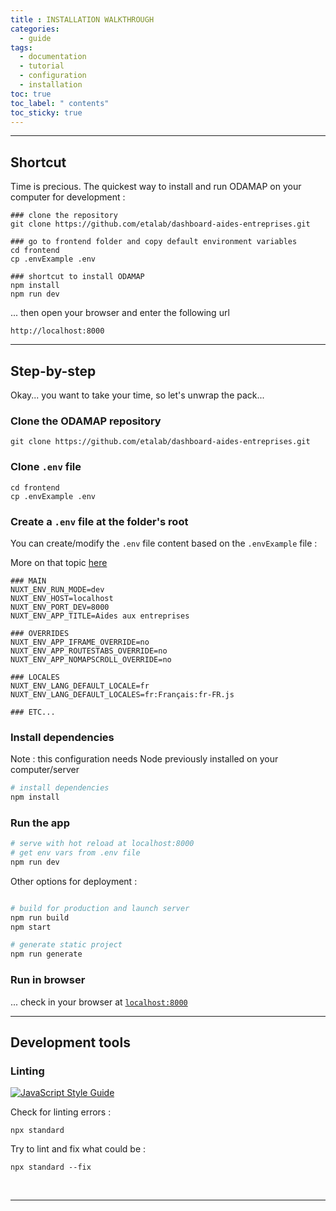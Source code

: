 ```yaml
---
title : INSTALLATION WALKTHROUGH
categories:
  - guide
tags:
  - documentation
  - tutorial
  - configuration
  - installation
toc: true
toc_label: " contents"
toc_sticky: true
---
```


--------

## Shortcut

Time is precious. The quickest way to install and run ODAMAP on your computer for development :

  ```shell
  ### clone the repository
  git clone https://github.com/etalab/dashboard-aides-entreprises.git

  ### go to frontend folder and copy default environment variables
  cd frontend
  cp .envExample .env

  ### shortcut to install ODAMAP
  npm install
  npm run dev
  ```

  ... then open your browser and enter the following url
  
  ```http
  http://localhost:8000
  ````

--------

## Step-by-step

Okay... you want to take your time, so let's unwrap the pack...

### Clone the ODAMAP repository

  ```shell
  git clone https://github.com/etalab/dashboard-aides-entreprises.git
  ```

### Clone `.env` file

  ```shell
  cd frontend
  cp .envExample .env
  ```

### Create a `.env` file at the folder's root 

You can create/modify the `.env` file content based on the `.envExample` file :

More on that topic [here](/configuration/config-envfile)

  ```shell
  ### MAIN 
  NUXT_ENV_RUN_MODE=dev
  NUXT_ENV_HOST=localhost
  NUXT_ENV_PORT_DEV=8000
  NUXT_ENV_APP_TITLE=Aides aux entreprises

  ### OVERRIDES
  NUXT_ENV_APP_IFRAME_OVERRIDE=no
  NUXT_ENV_APP_ROUTESTABS_OVERRIDE=no
  NUXT_ENV_APP_NOMAPSCROLL_OVERRIDE=no

  ### LOCALES
  NUXT_ENV_LANG_DEFAULT_LOCALE=fr
  NUXT_ENV_LANG_DEFAULT_LOCALES=fr:Français:fr-FR.js

  ### ETC...
  ```

### Install dependencies

Note : this configuration needs Node previously installed on your computer/server

  ```bash
  # install dependencies
  npm install
  ```

### Run the app

  ```bash
  # serve with hot reload at localhost:8000
  # get env vars from .env file
  npm run dev
  ```


Other options for deployment :

  ```bash

  # build for production and launch server
  npm run build
  npm start

  # generate static project
  npm run generate
  ```

### Run in browser 

... check in your browser at [`localhost:8000`](http://localhost:8000)

-----

## Development tools

### Linting

[![JavaScript Style Guide](https://cdn.rawgit.com/standard/standard/master/badge.svg)](https://github.com/standard/standard)

Check for linting errors :

  ```shell
  npx standard
  ```

Try to lint and fix what could be : 
  ```shell
  npx standard --fix
  ```

<br>


------------

<br>
<br>
